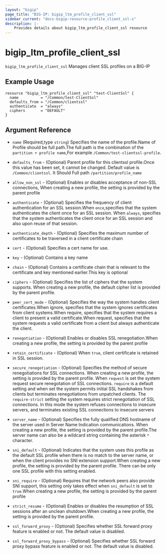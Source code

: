 ```yaml
---
layout: "bigip"
page_title: "BIG-IP: bigip_ltm_profile_client_ssl"
sidebar_current: "docs-bigip-resource-profile_client_ssl-x"
description: |-
    Provides details about bigip_ltm_profile_client_ssl resource
---
```


# bigip_ltm_profile_client_ssl

`bigip_ltm_profile_client_ssl` Manages client SSL profiles on a BIG-IP


## Example Usage
    
```hcl
resource "bigip_ltm_profile_client_ssl" "test-ClientSsl" {
  name          = "/Common/test-ClientSsl"
  defaults_from = "/Common/clientssl"
  authenticate  = "always"
  ciphers       = "DEFAULT"
}
```      

## Argument Reference

* `name` (Required,type `string`) Specifies the name of the profile.Name of Profile should be full path.The full path is the combination of the `partition + profile name`,For example `/Common/test-clientssl-profile`.

* `defaults_from` - (Optional) Parent profile for this clientssl profile.Once this value has been set, it cannot be changed. Default value is `/Common/clientssl`. It Should Full path `/partition/profile_name`

* `allow_non_ssl` - (Optional) Enables or disables acceptance of non-SSL connections, When creating a new profile, the setting is provided by the parent profile

* `authenticate` - (Optional) Specifies the frequency of client authentication for an SSL session.When `once`,specifies that the system authenticates the client once for an SSL session.
When `always`, specifies that the system authenticates the client once for an SSL session and also upon reuse of that session.

* `authenticate_depth` - (Optional) Specifies the maximum number of certificates to be traversed in a client certificate chain

* `cert` - (Optional) Specifies a cert name for use.

* `key` - (Optional) Contains a key name

* `chain` - (Optional) Contains a certificate chain that is relevant to the certificate and key mentioned earlier.This key is optional

* `ciphers` - (Optional) Specifies the list of ciphers that the system supports. When creating a new profile, the default cipher list is provided by the parent profile.

* `peer_cert_mode` - (Optional) Specifies the way the system handles client certificates.When ignore, specifies that the system ignores certificates from client systems.When require, specifies that the system requires a client to present a valid certificate.When request, specifies that the system requests a valid certificate from a client but always authenticate the client.

* `renegotiation` - (Optional) Enables or disables SSL renegotiation.When creating a new profile, the setting is provided by the parent profile

* `retain_certificate` - (Optional) When `true`, client certificate is retained in SSL session.

* `secure_renegotiation` - (Optional) Specifies the method of secure renegotiations for SSL connections. When creating a new profile, the setting is provided by the parent profile.
When `request` is set the system request secure renegotation of SSL connections.
`require` is a default setting and when set the system permits initial SSL handshakes from clients but terminates renegotiations from unpatched clients.
The `require-strict` setting the system requires strict renegotiation of SSL connections. In this mode the system refuses connections to insecure servers, and terminates existing SSL connections to insecure servers

* `server_name` - (Optional) Specifies the fully qualified DNS hostname of the server used in Server Name Indication communications. When creating a new profile, the setting is provided by the parent profile.The server name can also be a wildcard string containing the asterisk `*` character.

* `sni_default` - (Optional) Indicates that the system uses this profile as the default SSL profile when there is no match to the server name, or when the client provides no SNI extension support.When creating a new profile, the setting is provided by the parent profile.
There can be only one SSL profile with this setting enabled.

* `sni_require` - (Optional) Requires that the network peers also provide SNI support, this setting only takes effect when `sni_default` is set to `true`.When creating a new profile, the setting is provided by the parent profile

* `strict_resume` - (Optional) Enables or disables the resumption of SSL sessions after an unclean shutdown.When creating a new profile, the setting is provided by the parent profile. 

* `ssl_forward_proxy` - (Optional) Specifies whether SSL forward proxy feature is enabled or not. The default value is disabled.

* `ssl_forward_proxy_bypass` - (Optional) Specifies whether SSL forward proxy bypass feature is enabled or not. The default value is disabled.
